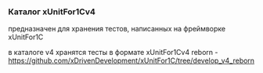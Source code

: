 ### Каталог xUnitFor1Cv4

предназначен для хранения тестов, написанных на фреймворке xUnitFor1C

в каталоге v4 хранятся тесты в формате xUnitFor1Cv4 reborn - https://github.com/xDrivenDevelopment/xUnitFor1C/tree/develop_v4_reborn
